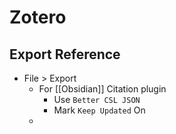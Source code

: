 # Zotero

## Export Reference

- File > Export
	- For [[Obsidian]] Citation plugin
		- Use `Better CSL JSON`
		- Mark `Keep Updated` On
	- 